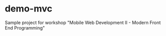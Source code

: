 demo-mvc
========

Sample project for workshop "Mobile Web Development II - Modern Front End Programming"

